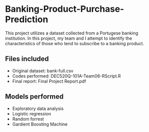 # Banking-Product-Purchase-Prediction

This project utilizes a dataset collected from a Portugese banking institution. In this project, my team and I attempt to identify the characteristics of those who tend to subscribe to a banking product.


Files included
----------------------
  - Original dataset: bank-full.csv
  - Codes performed: DEC520Q-101A-Team06-RScript.R
  - Final report: Final Project Report.pdf


Models performed
----------------------
  - Exploratory data analysis
  - Logistic regression
  - Random forrest
  - Gardient Boosting Machine
